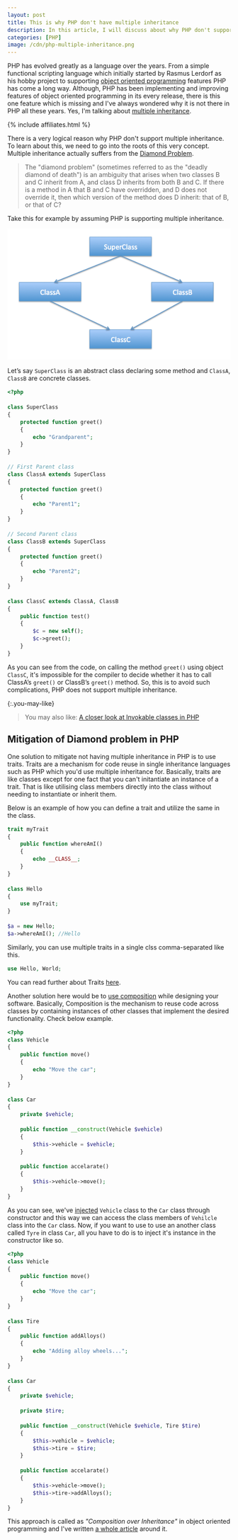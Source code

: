 ```yaml
---
layout: post
title: This is why PHP don't have multiple inheritance
description: In this article, I will discuss about why PHP don't support multiple inheritance and how it has resolved this issue by allowing classes to implement multiple interfaces.
categories: [PHP]
image: /cdn/php-multiple-inheritance.png
---
```


PHP has evolved greatly as a language over the years. From a simple functional scripting language which initially started by Rasmus Lerdorf as his hobby project to supporting [object oriented programming](https://en.wikipedia.org/wiki/Object-oriented_programming) features PHP has come a long way. Although, PHP has been implementing and improving features of object oriented programming in its every release, there is this one feature which is missing and I've always wondered why it is not there in PHP all these years. Yes, I'm talking about [multiple inheritance](https://en.wikipedia.org/wiki/Multiple_inheritance).

{% include affiliates.html %}

There is a very logical reason why PHP don't support multiple inheritance. To learn about this, we need to go into the roots of this very concept. Multiple inheritance actually suffers from the [Diamond Problem](http://en.wikipedia.org/wiki/Diamond_problem).

> The "diamond problem" (sometimes referred to as the "deadly diamond of death") is an ambiguity that arises when two classes B and C inherit from A, and class D inherits from both B and C. If there is a method in A that B and C have overridden, and D does not override it, then which version of the method does D inherit: that of B, or that of C?

Take this for example by assuming PHP is supporting multiple inheritance.

![Diamond Problem in inheritance](/images/diamond-problem.png)

Let’s say `SuperClass` is an abstract class declaring some method and `ClassA`, `ClassB` are concrete classes.

```php
<?php

class SuperClass
{
    protected function greet()
    {
        echo "Grandparent";
    }
}

// First Parent class
class ClassA extends SuperClass
{
    protected function greet()
    {
        echo "Parent1";
    }
}
 
// Second Parent class
class ClassB extends SuperClass
{
    protected function greet()
    {
        echo "Parent2";
    }
}
 
class ClassC extends ClassA, ClassB
{
    public function test()
    {
        $c = new self();
        $c->greet();
    }
}
```

As you can see from the code, on calling the method `greet()` using object `ClassC`, it's impossible for the compiler to decide whether it has to call ClassA’s `greet()` or ClassB’s `greet()` method. So, this is to avoid such complications, PHP does not support multiple inheritance.

{:.you-may-like}
> You may also like: [A closer look at Invokable classes in PHP](/invokable-classes-php/)

## Mitigation of Diamond problem in PHP

One solution to mitigate not having multiple inheritance in PHP is to use traits. Traits are a mechanism for code reuse in single inheritance languages such as PHP which you'd use multiple inheritance for. Basically, traits are like classes except for one fact that you can't initantiate an instance of a trait. That is like utilising class members directly into the class without needing to instantiate or inherit them.

Below is an example of how you can define a trait and utilize the same in the class.

```php
trait myTrait 
{
    public function whereAmI()
    {
        echo __CLASS__;
    }
}

class Hello
{
    use myTrait;
}

$a = new Hello;
$a->whereAmI(); //Hello
```

Similarly, you can use multiple traits in a single clss comma-separated like this.

```php
use Hello, World;
```

You can read further about Traits [here](https://www.php.net/manual/en/language.oop5.traits.php).

Another solution here would be to [use composition](/reasons-use-composition-over-inheritance-php/) while designing your software. Basically, Composition is the mechanism to reuse code across classes by containing instances of other classes that implement the desired functionality. Check below example.

```php
<?php
class Vehicle
{    
    public function move()
    {
        echo "Move the car";
    }    
}

class Car
{
    private $vehicle;

    public function __construct(Vehicle $vehicle)
    {
        $this->vehicle = $vehicle;
    }

    public function accelarate()
    {    
        $this->vehicle->move();    
    }
}
```

As you can see, we've [injected](/dependency-injection-container-php/) `Vehicle` class to the `Car` class through constructor and this way we can access the class members of `Vehilcle` class into the `Car` class. Now, if you want to use to use an another class called `Tyre` in class `Car`, all you have to do is to inject it's instance in the constructor like so.

```php
<?php
class Vehicle
{    
    public function move()
    {
        echo "Move the car";
    }    
}

class Tire
{    
    public function addAlloys()
    {
        echo "Adding alloy wheels...";
    }    
}

class Car
{
    private $vehicle;

    private $tire;

    public function __construct(Vehicle $vehicle, Tire $tire)
    {
        $this->vehicle = $vehicle;
        $this->tire = $tire;
    }

    public function accelarate()
    {    
        $this->vehicle->move();    
        $this->tire->addAlloys();
    }
}
```

This approach is called as _"Composition over Inheritance"_ in object oriented programming and I've written [a whole article](/reasons-use-composition-over-inheritance-php/) around it.
